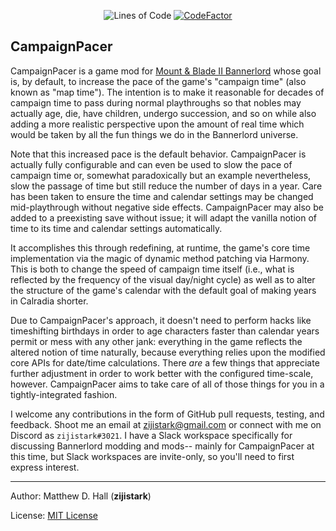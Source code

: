 <p align="center">
	<img src="https://tokei.rs/b1/github/zijistark/CampaignPacer?category=code" alt="Lines of Code"/>
	<a href="https://www.codefactor.io/repository/github/zijistark/campaignpacer"><img src="https://www.codefactor.io/repository/github/zijistark/campaignpacer/badge" alt="CodeFactor"/></a>
</p>

## CampaignPacer

CampaignPacer is a game mod for [Mount &amp; Blade II Bannerlord](https://www.taleworlds.com/en/Games/Bannerlord) whose goal is, by default, to increase the pace of the game's "campaign time" (also known as "map time"). The intention is to make it reasonable for decades of campaign time to pass during normal playthroughs so that nobles may actually age, die, have children, undergo succession, and so on while also adding a more realistic perspective upon the amount of real time which would be taken by all the fun things we do in the Bannerlord universe.

Note that this increased pace is the default behavior. CampaignPacer is actually fully configurable and can even be used to slow the pace of campaign time or, somewhat paradoxically but an example nevertheless, slow the passage of time but still reduce the number of days in a year. Care has been taken to ensure the time and calendar settings may be changed mid-playthrough without negative side effects. CampaignPacer may also be added to a preexisting save without issue; it will adapt the vanilla notion of time to its time and calendar settings automatically.

It accomplishes this through redefining, at runtime, the game's core time implementation via the magic of dynamic method patching via Harmony. This is both to change the speed of campaign time itself (i.e., what is reflected by the frequency of the visual day/night cycle) as well as to alter the structure of the game's calendar with the default goal of making years in Calradia shorter.

Due to CampaignPacer's approach, it doesn't need to perform hacks like timeshifting birthdays in order to age characters faster than calendar years permit or mess with any other jank: everything in the game reflects the altered notion of time naturally, because everything relies upon the modified core APIs for date/time calculations. There *are* a few things that appreciate further adjustment in order to work better with the configured time-scale, however. CampaignPacer aims to take care of all of those things for you in a tightly-integrated fashion.

I welcome any contributions in the form of GitHub pull requests, testing, and feedback. Shoot me an email at zijistark@gmail.com or connect with me on Discord as `zijistark#3021`. I have a Slack workspace specifically for discussing Bannerlord modding and mods-- mainly for CampaignPacer at this time, but Slack workspaces are invite-only, so you'll need to first express interest.

---

Author: Matthew D. Hall (**zijistark**)

License: [MIT License](LICENSE)
